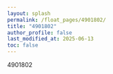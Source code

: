 ```yaml
---
layout: splash
permalink: /float_pages/4901802/
title: "4901802"
author_profile: false
last_modified_at: 2025-06-13
toc: false
---
```

 
4901802
